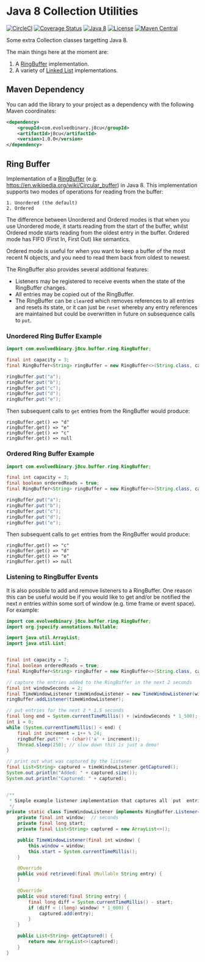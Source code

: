 # Java 8 Collection Utilities

[![CircleCI](https://dl.circleci.com/status-badge/img/gh/evolvedbinary/j8cu/tree/main.svg?style=svg)](https://dl.circleci.com/status-badge/redirect/gh/evolvedbinary/j8cu/tree/main)
[![Coverage Status](https://coveralls.io/repos/github/evolvedbinary/j8cu/badge.svg?branch=main)](https://coveralls.io/github/evolvedbinary/j8xu?branch=main)
[![Java 8](https://img.shields.io/badge/java-8-blue.svg)](https://adoptopenjdk.net/)
[![License](https://img.shields.io/badge/license-BSD%203-blue.svg)](https://opensource.org/licenses/BSD-3-Clause)
[![Maven Central](https://maven-badges.herokuapp.com/maven-central/com.evolvedbinary.j8cu/j8cu/badge.svg)](https://search.maven.org/search?q=g:com.evolvedbinary.j8xu)

Some extra Collection classes targetting Java 8.

The main things here at the moment are:

1. A [RingBuffer](src/main/java/com/evolvedbinary/j8cu/buffer/ring/RingBuffer.java) implementation.
2. A variety of [Linked List](src/main/java/com/evolvedbinary/j8cu/list/linked/) implementations.

## Maven Dependency
You can add the library to your project as a dependency with the following Maven coordinates:
```xml
<dependency>
    <groupId>com.evolvedbinary.j8cu</groupId>
    <artifactId>j8cu</artifactId>
    <version>1.0.0</version>
</dependency>
```

## Ring Buffer
Implementation of a [RingBuffer](src/main/java/com/evolvedbinary/j8cu/buffer/ring/RingBuffer.java) (e.g. https://en.wikipedia.org/wiki/Circular_buffer) in Java 8.
This implementation supports two modes of operations for reading from the buffer:
    
    1. Unordered (the default)
    2. Ordered

The difference between Unordered and Ordered modes is that when you use Unordered mode,
it starts reading from the start of the buffer, whilst Ordered mode starts reading from the 
oldest entry in the buffer. Ordered mode has FIFO (First In, First Out) like semantics.

Ordered mode is useful for when you want to keep a buffer of the most recent N objects,
and you need to read them back from oldest to newest.

The RingBuffer also provides several additional features:
* Listeners may be registered to receive events when the state of the RingBuffer changes.
* All entries may be copied out of the RingBuffer.
* The RingBuffer can be `clear`ed which removes references to all entries and resets its state, or it can just be `reset` whereby any entry references are maintained but could be overwritten in future on subsequence calls to `put`.

### Unordered Ring Buffer Example

```java
import com.evolvedbinary.j8cu.buffer.ring.RingBuffer;

final int capacity = 3;
final RingBuffer<String> ringBuffer = new RingBuffer<>(String.class, capacity);

ringBuffer.put("a");
ringBuffer.put("b");
ringBuffer.put("c");
ringBuffer.put("d");
ringBuffer.put("e");
```

Then subsequent calls to `get` entries from the RingBuffer would produce:
```
ringBuffer.get() => "d"
ringBuffer.get() => "e"
ringBuffer.get() => "c"
ringBuffer.get() => null
```

### Ordered Ring Buffer Example

```java
import com.evolvedbinary.j8cu.buffer.ring.RingBuffer;

final int capacity = 3;
final boolean orderedReads = true;
final RingBuffer<String> ringBuffer = new RingBuffer<>(String.class, capacity, orderedReads);

ringBuffer.put("a");
ringBuffer.put("b");
ringBuffer.put("c");
ringBuffer.put("d");
ringBuffer.put("e");
```

Then subsequent calls to `get` entries from the RingBuffer would produce:
```
ringBuffer.get() => "c"
ringBuffer.get() => "d"
ringBuffer.get() => "e"
ringBuffer.get() => null
```

### Listening to RingBuffer Events

It is also possible to add and remove listeners to a RingBuffer. One reason this can be useful would be if you would
like to get and/or be notified the next *n* entries within some sort of window (e.g. time frame or event space). For example:

```java
import com.evolvedbinary.j8cu.buffer.ring.RingBuffer;
import org.jspecify.annotations.Nullable;

import java.util.ArrayList;
import java.util.List;


final int capacity = 7;
final boolean orderedReads = true;
final RingBuffer<String> ringBuffer = new RingBuffer<>(String.class, capacity, orderedReads);

// capture the entries added to the RingBuffer in the next 2 seconds
final int windowSeconds = 2;
final TimeWindowListener timeWindowListener = new TimeWindowListener(windowSeconds);
ringBuffer.addListener(timeWindowListener);

// put entries for the next 2 * 1.5 seconds
final long end = System.currentTimeMillis() + (windowSeconds * 1_500);
int i = 0;
while (System.currentTimeMillis() < end) {
    final int increment = i++ % 24;
    ringBuffer.put("" + (char)('a' + increment));
    Thread.sleep(250); // slow down this is just a demo!
}

// print out what was captured by the listener
final List<String> captured = timeWindowListener.getCaptured();
System.out.println("Added: " + captured.size());
System.out.println("Captured: " + captured);


/**
 * Simple example listener implementation that captures all `put` entries for a window measured in seconds
 */
private static class TimeWindowListener implements RingBuffer.Listener<String> {
    private final int window;  // seconds
    private final long start;
    private final List<String> captured = new ArrayList<>();

    public TimeWindowListener(final int window) {
        this.window = window;
        this.start = System.currentTimeMillis();
    }

    @Override
    public void retrieved(final @Nullable String entry) {
    }

    @Override
    public void stored(final String entry) {
        final long diff = System.currentTimeMillis() - start;
        if (diff < ((long) window) * 1_000) {
            captured.add(entry);
        }
    }

    public List<String> getCaptured() {
        return new ArrayList<>(captured);
    }
}
```

